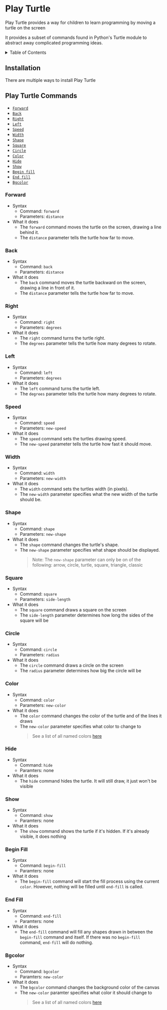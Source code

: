 # Play Turtle

Play Turtle provides a way for children to learn programming by moving a turtle on the screen

It provides a subset of commands found in Python's Turtle module to abstract away complicated programming ideas.

<details>
<summary>Table of Contents</summary>

* [Installation](#installation)
* [Commands](#play-turtle-commands)

</details>

## Installation

There are multiple ways to install Play Turtle

## Play Turtle Commands

* <a href="#forward">`Forward`</a>
* <a href="#back">`Back`</a>
* <a href="#right">`Right`</a>
* <a href="#left">`Left`</a>
* <a href="#speed">`Speed`</a>
* <a href="#width">`Width`</a>
* <a href="#shape">`Shape`</a>
* <a href="#square">`Square`</a>
* <a href="#circle">`Circle`</a>
* <a href="#color">`Color`</a>
* <a href="#hide">`Hide`</a>
* <a href="#show">`Show`</a>
* <a href="#begin-fill">`Begin fill`</a>
* <a href="#end-fill">`End fill`</a>
* <a href="#bgcolor">`Bgcolor`</a>

### Forward

* Syntax
  * Command: `forward`
  * Parameters: `distance`
* What it does
  * The `forward` command moves the turtle on the screen, drawing a line behind it.
  * The `distance` parameter tells the turtle how far to move.

### Back

* Syntax
  * Command: `back`
  * Parameters: `distance`
* What it does
  * The `back` command moves the turtle backward on the screen, drawing a line in front of it.
  * The `distance` parameter tells the turtle how far to move.

### Right

* Syntax
  * Command: `right`
  * Parameters: `degrees`
* What it does
  * The `right` command turns the turtle right.
  * The `degrees` parameter tells the turtle how many degrees to rotate.

### Left

* Syntax
  * Command: `left`
  * Parameters: `degrees`
* What it does
  * The `left` command turns the turtle left.
  * The `degrees` parameter tells the turtle how many degrees to rotate.

### Speed

* Syntax
  * Command: `speed`
  * Parameters: `new-speed`
* What it does
  * The `speed` command sets the turtles drawing speed.
  * The `new-speed` parameter tells the turtle how fast it should move.

### Width

* Syntax
  * Command: `width`
  * Parameters: `new-width`
* What it does
  * The `width` command sets the turtles width (in pixels).
  * The `new-width` parameter specifies what the new width of the turtle should be.

### Shape

* Syntax
  * Command: `shape`
  * Parameters: `new-shape`
* What it does
  * The `shape` command changes the turtle's shape.
  * The `new-shape` parameter specifies what shape should be displayed.
    > Note: The `new-shape` parameter can only be on of the following: arrow, circle, turtle, square, triangle, classic

### Square

* Syntax
  * Command: `square`
  * Parameters: `side-length`
* What it does
  * The `square` command draws a square on the screen
  * The `side-length` parameter determines how long the sides of the square will be

### Circle

* Syntax
  * Command: `circle`
  * Parameters: `radius`
* What it does
  * The `circle` command draws a circle on the screen
  * The `radius` parameter determines how big the circle will be

### Color

* Syntax
  * Command: `color`
  * Parameters: `new-color`
* What it does
  * The `color` command changes the color of the turtle and of the lines it draws
  * The `new-color` parameter specifies what color to change to
    > See a list of all named colors [here](https://trinket.io/docs/colors)

### Hide

* Syntax
  * Command: `hide`
  * Paramters: none
* What it does
  * The `hide` command hides the turtle. It will still draw, it just won't be visible

### Show

* Syntax
  * Command: `show`
  * Paramters: none
* What it does
  * The `show` command shows the turtle if it's hidden. If it's already visible, it does nothing

### Begin Fill

* Syntax
  * Command: `begin-fill`
  * Paramters: none
* What it does
  * The `begin-fill` command will start the fill process using the current `color`. However, nothing will be filled until `end-fill` is called.

### End Fill

* Syntax
  * Command: `end-fill`
  * Paramters: none
* What it does
  * The `end-fill` command will fill any shapes drawn in between the `begin-fill` command and itself. If there was no `begin-fill` command, `end-fill` will do nothing.

### Bgcolor

* Syntax
  * Command: `bgcolor`
  * Paramters: `new-color`
* What it does
  * The `bgcolor` command changes the background color of the canvas
  * The `new-color` paramter specifies what color it should change to
    > See a list of all named colors [here](https://trinket.io/docs/colors)

